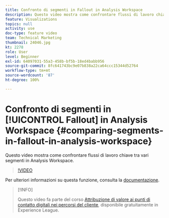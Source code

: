 ```yaml
---
title: Confronto di segmenti in Fallout in Analysis Workspace
description: Questo video mostra come confrontare flussi di lavoro chiave tra vari segmenti in Analysis Workspace.
feature: Visualizations
topics: null
activity: use
doc-type: feature video
team: Technical Marketing
thumbnail: 24046.jpg
kt: 2278
role: User
level: Beginner
exl-id: 64097031-55a3-458b-bf5b-18ed4babb956
source-git-commit: 8fc641743bc9e07b838a22ca64ccc15344d52764
workflow-type: tm+mt
source-wordcount: '87'
ht-degree: 100%

---
```


# Confronto di segmenti in [!UICONTROL Fallout] in Analysis Workspace {#comparing-segments-in-fallout-in-analysis-workspace}

Questo video mostra come confrontare flussi di lavoro chiave tra vari segmenti in Analysis Workspace.

>[!VIDEO](https://video.tv.adobe.com/v/24046/?quality=12&learn=on)

Per ulteriori informazioni su questa funzione, consulta la [documentazione](https://experienceleague.adobe.com/docs/analytics/analyze/analysis-workspace/visualizations/fallout/compare-segments-fallout.html?lang=it).

>[!INFO]
>
> Questo video fa parte del corso [Attribuzione di valore ai punti di contatto digitali nei percorsi del cliente](https://experienceleague.adobe.com/?recommended=Analytics-U-1-2020.2&amp;lang=it), disponibile gratuitamente in Experience League.